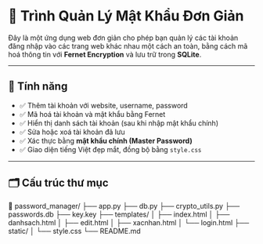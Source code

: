 # 🔐 Trình Quản Lý Mật Khẩu Đơn Giản

Đây là một ứng dụng web đơn giản cho phép bạn quản lý các tài khoản đăng nhập vào các trang web khác nhau một cách an toàn, bằng cách mã hoá thông tin với **Fernet Encryption** và lưu trữ trong **SQLite**.

---

## 🧰 Tính năng

- ✅ Thêm tài khoản với website, username, password
- ✅ Mã hoá tài khoản và mật khẩu bằng Fernet
- ✅ Hiển thị danh sách tài khoản (sau khi nhập mật khẩu chính)
- ✅ Sửa hoặc xoá tài khoản đã lưu
- ✅ Xác thực bằng **mật khẩu chính (Master Password)**
- ✅ Giao diện tiếng Việt đẹp mắt, đồng bộ bằng `style.css`

---

## 🗂️ Cấu trúc thư mục
📁 password_manager/
├── app.py
├── db.py
├── crypto_utils.py
├── passwords.db
├── key.key
├── templates/
│ ├── index.html
│ ├── danhsach.html
│ ├── edit.html
│ ├── xacnhan.html
│ └── login.html
├── static/
│ └── style.css
└── README.md